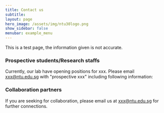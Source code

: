 ```yaml
---
title: Contact us
subtitle: 
layout: page
hero_image: /assets/img/ntu30logo.png
show_sidebar: false
menubar: example_menu
---
```


This is a test page, the information given is not accurate.

### Prospective students/Research staffs

Currently, our lab have opening positions for xxx.
Please email xxx@ntu.edu.sg with "prospective xxx" including following information:

### Collaboration partners

If you are seeking for collaboration, please email us at xxx@ntu.edu.sg for further connections.
